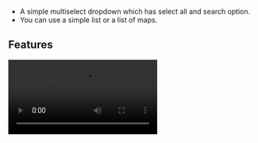* A simple multiselect dropdown which has select all and search option. 
* You can use a simple list or a list of maps.

## Features

![MultiSelect Dropdown Demo](https://github.com/SanjaySodani/media/blob/main/multi_select_dropdown.mov)
